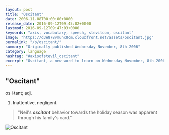 ```yaml
---
layout: post
title: "Oscitant"
date: 2006-11-08T00:00:00+0000
release_date: 2016-09-12T09:45:02+0000
lastmod: 2016-09-12T09:47:03+0000
keywords: "axis, vocabulary, speech, stevilcom, oscitant"
image: "https://d3e878vmunx8cm.cloudfront.net/assets/oscitant.jpg"
permalink: "/p/oscitant/"
summary: "Originally published Wednesday November, 8th 2006"
category: language
hashtag: "#axisofstevil_oscitant"
excerpt: "Oscitant, a new word to learn on Wednesday November, 8th 2006"
---
```


[id_1]: https://d3e878vmunx8cm.cloudfront.net/assets/oscitant.jpg "Oscitant"

## "Oscitant" ##

os·i·tant; adj.

1. Inattentive, negligent.

> "Neil's ***oscitant*** behavior towards the holiday season was apparent through his family's card."

![Oscitant][id_1]
